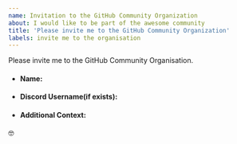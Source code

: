 ```yaml
---
name: Invitation to the GitHub Community Organization
about: I would like to be part of the awesome community
title: 'Please invite me to the GitHub Community Organization'
labels: invite me to the organisation
---
```


<!---
Invitation will be sent for the GitHub Organization soon. We look forward to having you part of our community :nerd_face:
Don't forget after accepting to make it public so it appears on your github profile for everyone else to see, you can do this by finding your name in the github organization list and change the dropdown to public https://github.com/orgs/EddieJaoudeCommunity/people
- Remember open source is beyond coding, its about adding value in diverse ways to people

-->

Please invite me to the GitHub Community Organisation.

<!--more-specification(if any)-->

<!--Some Details-->

- #### Name:

- #### Discord Username(if exists):

<!--https://discord.gg/c6RhGwcP5b (link to our discord server)-->

- #### Additional Context:
<!--Where did you meet chryz?-->

<!--What do you like about this community/ why do you want to join-->

:nerd_face:
